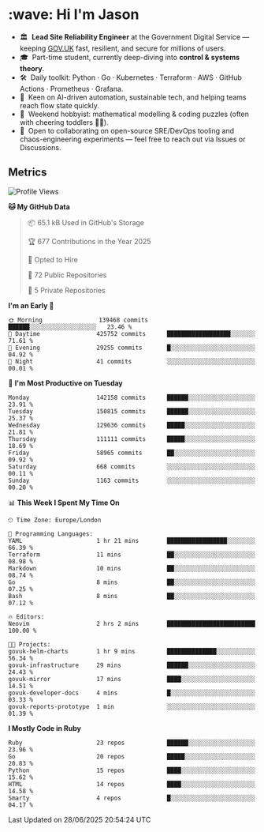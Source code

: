 <h1 align="left" id="jason-title">:wave: Hi I'm Jason</h1>

- 🏛️ &nbsp;**Lead Site Reliability Engineer** at the Government Digital Service — keeping [GOV.UK](https://www.gov.uk/) fast, resilient, and secure for millions of users.  
- 🎓 &nbsp;Part-time student, currently deep-diving into **control & systems theory**.  
- 🛠️ &nbsp;Daily toolkit: Python · Go · Kubernetes · Terraform · AWS · GitHub Actions · Prometheus · Grafana.  
- 🌱 &nbsp;Keen on AI-driven automation, sustainable tech, and helping teams reach flow state quickly.  
- 🧩 &nbsp;Weekend hobbyist: mathematical modelling & coding puzzles (often with cheering toddlers 👶👶). 
- 🤝 &nbsp;Open to collaborating on open-source SRE/DevOps tooling and chaos-engineering experiments — feel free to reach out via Issues or Discussions.


<h2>Metrics</h2>

<!--START_SECTION:waka-->
![Profile Views](http://img.shields.io/badge/Profile%20Views-9-blue)

**🐱 My GitHub Data** 

> 📦 65.1 kB Used in GitHub's Storage 
 > 
> 🏆 677 Contributions in the Year 2025
 > 
> 💼 Opted to Hire
 > 
> 📜 72 Public Repositories 
 > 
> 🔑 5 Private Repositories 
 > 
**I'm an Early 🐤** 

```text
🌞 Morning                139468 commits      ██████░░░░░░░░░░░░░░░░░░░   23.46 % 
🌆 Daytime                425752 commits      ██████████████████░░░░░░░   71.61 % 
🌃 Evening                29255 commits       █░░░░░░░░░░░░░░░░░░░░░░░░   04.92 % 
🌙 Night                  41 commits          ░░░░░░░░░░░░░░░░░░░░░░░░░   00.01 % 
```
📅 **I'm Most Productive on Tuesday** 

```text
Monday                   142158 commits      ██████░░░░░░░░░░░░░░░░░░░   23.91 % 
Tuesday                  150815 commits      ██████░░░░░░░░░░░░░░░░░░░   25.37 % 
Wednesday                129636 commits      █████░░░░░░░░░░░░░░░░░░░░   21.81 % 
Thursday                 111111 commits      █████░░░░░░░░░░░░░░░░░░░░   18.69 % 
Friday                   58965 commits       ██░░░░░░░░░░░░░░░░░░░░░░░   09.92 % 
Saturday                 668 commits         ░░░░░░░░░░░░░░░░░░░░░░░░░   00.11 % 
Sunday                   1163 commits        ░░░░░░░░░░░░░░░░░░░░░░░░░   00.20 % 
```


📊 **This Week I Spent My Time On** 

```text
🕑︎ Time Zone: Europe/London

💬 Programming Languages: 
YAML                     1 hr 21 mins        █████████████████░░░░░░░░   66.39 % 
Terraform                11 mins             ██░░░░░░░░░░░░░░░░░░░░░░░   08.98 % 
Markdown                 10 mins             ██░░░░░░░░░░░░░░░░░░░░░░░   08.74 % 
Go                       8 mins              ██░░░░░░░░░░░░░░░░░░░░░░░   07.25 % 
Bash                     8 mins              ██░░░░░░░░░░░░░░░░░░░░░░░   07.12 % 

🔥 Editors: 
Neovim                   2 hrs 2 mins        █████████████████████████   100.00 % 

🐱‍💻 Projects: 
govuk-helm-charts        1 hr 9 mins         ██████████████░░░░░░░░░░░   56.34 % 
govuk-infrastructure     29 mins             ██████░░░░░░░░░░░░░░░░░░░   24.43 % 
govuk-mirror             17 mins             ████░░░░░░░░░░░░░░░░░░░░░   14.51 % 
govuk-developer-docs     4 mins              █░░░░░░░░░░░░░░░░░░░░░░░░   03.33 % 
govuk-reports-prototype  1 min               ░░░░░░░░░░░░░░░░░░░░░░░░░   01.39 % 
```

**I Mostly Code in Ruby** 

```text
Ruby                     23 repos            ██████░░░░░░░░░░░░░░░░░░░   23.96 % 
Go                       20 repos            █████░░░░░░░░░░░░░░░░░░░░   20.83 % 
Python                   15 repos            ████░░░░░░░░░░░░░░░░░░░░░   15.62 % 
HTML                     14 repos            ████░░░░░░░░░░░░░░░░░░░░░   14.58 % 
Smarty                   4 repos             █░░░░░░░░░░░░░░░░░░░░░░░░   04.17 % 
```




 Last Updated on 28/06/2025 20:54:24 UTC
<!--END_SECTION:waka-->

<!-- links -->

[issues page]: https://github.com/jasonBirchall/jasonBirchall/issues "jasonBirchall/issues"
